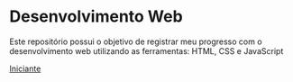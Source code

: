 # Desenvolvimento Web

Este repositório possui o objetivo de registrar meu progresso com o desenvolvimento web
utilizando as ferramentas: HTML, CSS e JavaScript

[Iniciante](Pedroffda/Desenvolvimento-Web/Iniciante)
